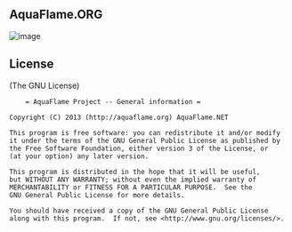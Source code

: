 ## AquaFlame.ORG

  [Visit us]: http://aquaflame.org
  
![image][]

  [image]: http://aquaflame.org/images/screenshot.png
  
  
## License 

(The GNU License)

		= AquaFlame Project -- General information =

	Copyright (C) 2013 (http://aquaflame.org) AquaFlame.NET

    This program is free software: you can redistribute it and/or modify
    it under the terms of the GNU General Public License as published by
    the Free Software Foundation, either version 3 of the License, or
    (at your option) any later version.

    This program is distributed in the hope that it will be useful,
    but WITHOUT ANY WARRANTY; without even the implied warranty of
    MERCHANTABILITY or FITNESS FOR A PARTICULAR PURPOSE.  See the
    GNU General Public License for more details.

    You should have received a copy of the GNU General Public License
    along with this program.  If not, see <http://www.gnu.org/licenses/>. 
